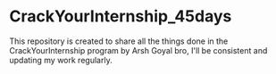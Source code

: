 # CrackYourInternship_45days
This repository is created to share all the things done in the CrackYourInternship program by Arsh Goyal bro, I'll be consistent and updating my work regularly.
